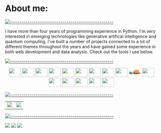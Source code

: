 # About me:
[![-----------------------------------------------------](https://raw.githubusercontent.com/andreasbm/readme/master/assets/lines/solar.png)]()


I have more than four years of programming experience in Python. I'm very interested in emerging technologies like generative artifical intelligence and quantum computing. I've built a number of projects connected to a lot of different themes throughout the years and have gained some experience in both web development and data analysis. Check out the tools I use below.

[![-----------------------------------------------------](https://raw.githubusercontent.com/andreasbm/readme/master/assets/lines/cloudy.png)]()

<div align="center">
  <img height="30" width="40" src="https://cdn.jsdelivr.net/gh/devicons/devicon/icons/html5/html5-original.svg" />
  <img height="30" width="40" src="https://cdn.jsdelivr.net/gh/devicons/devicon/icons/css3/css3-original.svg" />
  <img height="30" width="40" src="https://cdn.jsdelivr.net/gh/devicons/devicon/icons/javascript/javascript-original.svg" />
  <img height="30" width="40" src="https://cdn.jsdelivr.net/gh/devicons/devicon/icons/typescript/typescript-original.svg" /> 
  <img height="30" width="40" src="https://cdn.jsdelivr.net/gh/devicons/devicon/icons/python/python-original.svg" />      
  <img height="30" width="40" src="https://cdn.jsdelivr.net/gh/devicons/devicon/icons/django/django-plain.svg" />
  <img height="30" width="40" src="https://cdn.jsdelivr.net/gh/devicons/devicon/icons/mysql/mysql-original.svg" />
  <img height="30" width="40" src="https://cdn.jsdelivr.net/gh/devicons/devicon/icons/postgresql/postgresql-plain.svg" />
  <img height="30" width="40" src="https://cdn.jsdelivr.net/gh/devicons/devicon/icons/jupyter/jupyter-original-wordmark.svg" />
  <img height="30" width="40" src="https://raw.githubusercontent.com/github/explore/80688e429a7d4ef2fca1e82350fe8e3517d3494d/topics/scikit-learn/scikit-learn.png"/>
  <img height="30" width="40" src="https://cdn.jsdelivr.net/gh/devicons/devicon@latest/icons/tensorflow/tensorflow-original.svg" />
  <img height="30" width="40" src="https://cdn.jsdelivr.net/gh/devicons/devicon/icons/git/git-original.svg" />
  <img height="30" width="40" src="https://cdn.jsdelivr.net/gh/devicons/devicon/icons/pandas/pandas-original.svg" />
  <img height="30" width="40" src="https://cdn.svgporn.com/logos/seaborn-icon.svg" />
  <img height="30" width="40" src="https://cdn.jsdelivr.net/gh/devicons/devicon@latest/icons/amazonwebservices/amazonwebservices-original-wordmark.svg" />
  <img height="30" width="40" src="https://cdn.worldvectorlogo.com/logos/mathematica.svg" />

</div>

[![-----------------------------------------------------](https://raw.githubusercontent.com/andreasbm/readme/master/assets/lines/cloudy.png)]()

<div align="center">
  <table>
    <tr>
      <!-- Streak Element on the Left with Increased Size -->
      <td>
        <img src="http://github-readme-streak-stats.herokuapp.com?user=itsalissonsilva&theme=dark" width="700" />
      </td>
      <!-- Summary Card on the Right -->
      <td>
        <img src="https://github-profile-summary-cards.vercel.app/api/cards/profile-details?username=itsalissonsilva&theme=github_dark" />
      </td>
    </tr>
  </table>
</div>

[![-----------------------------------------------------](https://raw.githubusercontent.com/andreasbm/readme/master/assets/lines/cloudy.png)]()

<div>
    <a href = "mailto:silva.unb.phys@gmail.com"><img src="https://img.shields.io/badge/Gmail-D14836?style=for-the-badge&logo=gmail&logoColor=white" target="_blank"></a>
  <a href="https://www.linkedin.com/in/alisson-silva-b563a3253/" target="_blank"><img src="https://img.shields.io/badge/-LinkedIn-%230077B5?style=for-the-badge&logo=linkedin&logoColor=white" target="_blank"></a>   
  <a href="https://www.codewars.com/users/itsalissonsilva" ><img src="https://www.codewars.com/users/itsalissonsilva/badges/small"</a>
</div>

